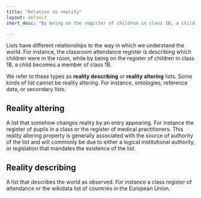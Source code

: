 ```yaml
---
title: "Relation to reality"
layout: default
short_desc: "By being on the register of children in class 1B, a child becomes a member of class 1B."

---
```


Lists have different relationships to the way in which we understand the world. For instance, the classroom attendance register is describing which children were in the room, while by being on the register of children in class 1B, a child becomes a member of class 1B.

We refer to these types as <strong class="chip">reality describing</strong> or <strong class="chip">reality altering</strong> lists. Some kinds of list cannot be reality altering. For instance, ontologies, reference data, or secondary lists.

## Reality altering
A list that somehow changes reality by an entry appearing. For instance the register of pupils in a class or the register of medical practitioners. This reality altering property is generally associated with the source of authority of the list and will commonly be due to either a logical institutional authority, or legislation that mandates the existence of the list.

## Reality describing
A list that describes the world as observed. For instance a class register of attendance or the wikidata list of countries in the European Union.
